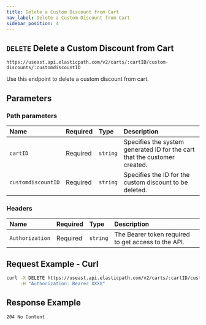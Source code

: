 ```yaml
---
title: Delete a Custom Discount from Cart
nav_label: Delete a Custom Discount from Cart
sidebar_position: 4
---
```


## `DELETE` Delete a Custom Discount from Cart

```http
https://useast.api.elasticpath.com/v2/carts/:cartID/custom-discounts/:customdiscountID
```

Use this endpoint to delete a custom discount from cart.

## Parameters

### Path parameters

| Name                      | Required | Type     | Description                |
|:--------------------------|:---------|:---------|:---------------------------|
| `cartID` | Required | `string` | Specifies the system generated ID for the cart that the customer created. |
| `customdiscountID` | Required | `string` | Specifies the ID for the custom discount to be deleted. |

### Headers

| Name                      | Required | Type     | Description                |
|:--------------------------|:---------|:---------|:---------------------------|
| `Authorization`           | Required | `string` | The Bearer token required to get access to the API. |


## Request Example - Curl

```bash
curl -X DELETE https://useast.api.elasticpath.com/v2/carts/:cartID/custom-discounts/:customdiscountID \
     -H "Authorization: Bearer XXXX" 
```

## Response Example

`204 No Content`
